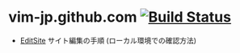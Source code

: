 vim-jp.github.com [![Build Status](https://travis-ci.org/vim-jp/vim-jp.github.com.png)](https://travis-ci.org/vim-jp/vim-jp.github.com)
=================

  * [EditSite](https://github.com/vim-jp/vim-jp.github.com/wiki/EditSite) サイト編集の手順 (ローカル環境での確認方法)
